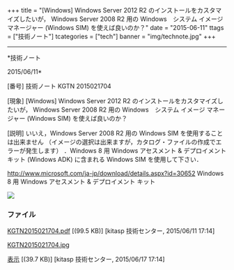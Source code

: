 ﻿+++
title = "[Windows] Windows Server 2012 R2 のインストールをカスタマイズしたいが， Windows Server 2008 R2 用の Windows　システム イメージ マネージャー (Windows SIM) を使えば良いのか？"
date = "2015-06-11"
ttags = ["技術ノート"]
tcategories = ["tech"]
banner = "img/technote.jpg"
+++

-----------------------------------------------------------------------------------------------------------------------------

*技術ノート

2015/06/11*


[番号]
技術ノート KGTN 2015021704

[現象]
[Windows] Windows Server 2012 R2
のインストールをカスタマイズしたいが， Windows Server 2008 R2 用の
Windows　システム イメージ マネージャー (Windows SIM) を使えば良いのか？

[説明]
いいえ，Windows Server 2008 R2 用の Windows SIM
を使用することは出来ません
（イメージの選択は出来ますが，カタログ・ファイルの作成でエラーが発生します）
．Windows 8 用 Windows アセスメント & デプロイメント キット (Windows
ADK) に含まれる Windows SIM を使用して下さい．

<http://www.microsoft.com/ja-jp/download/details.aspx?id=30652>
Windows 8 用 Windows アセスメント & デプロイメント キット

![](http://techreport.kitasp.net/attachments/download/1970/KGTN2015021704.jpg)


### ファイル

 
 


[KGTN2015021704.pdf](http://techreport.kitasp.net/attachments/download/1856/KGTN2015021704.pdf)
 [(99.5 KB)] [kitasp 技術センター, 2015/06/11
17:14]

[KGTN2015021704.jpg](http://techreport.kitasp.net/attachments/download/1970/KGTN2015021704.jpg)

[表示](http://techreport.kitasp.net/attachments/1970/KGTN2015021704.jpg "表示")
 [(39.7 KB)] [kitasp 技術センター, 2015/06/17
17:14]


 


 

